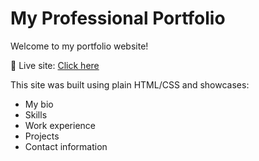 # My Professional Portfolio

Welcome to my portfolio website!

🚀 Live site: [Click here](https://sanithu-99.github.io/my_Portfolio/)

This site was built using plain HTML/CSS and showcases:
- My bio
- Skills
- Work experience
- Projects
- Contact information
